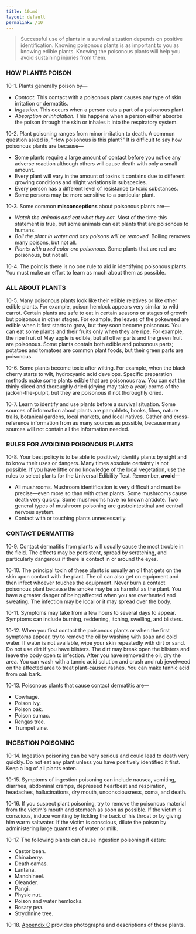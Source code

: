 ```yaml
---
title: 10.md
layout: default
permalink: /10
---
```

> Successful use of plants in a survival situation depends on positive identification. Knowing poisonous plants is as important to you as knowing edible plants. Knowing the poisonous plants will help you avoid sustaining injuries from them.

### HOW PLANTS POISON

10-1\. Plants generally poison by—
*  _Contact._ This contact with a poisonous plant causes any type of skin irritation or dermatitis.
*  _Ingestion._ This occurs when a person eats a part of a poisonous plant.
*  _Absorption or inhalation._ This happens when a person either absorbs the poison through the skin or inhales it into the respiratory system.

10-2\. Plant poisoning ranges from minor irritation to death. A common question asked is, "How poisonous is this plant?" It is difficult to say how poisonous plants are because—
*  Some plants require a large amount of contact before you notice any adverse reaction although others will cause death with only a small amount.
*  Every plant will vary in the amount of toxins it contains due to different growing conditions and slight variations in subspecies.
*  Every person has a different level of resistance to toxic substances.
*  Some persons may be more sensitive to a particular plant.

10-3\. Some common **misconceptions** about poisonous plants are—
*  _Watch the animals and eat what they eat._ Most of the time this statement is true, but some animals can eat plants that are poisonous to humans.
*  _Boil the plant in water and any poisons will be removed._ Boiling removes many poisons, but not all.
*  _Plants with a red color are poisonous._ Some plants that are red are poisonous, but not all.

10-4\. The point is there is no one rule to aid in identifying poisonous plants. You must make an effort to learn as much about them as possible.

### ALL ABOUT PLANTS

10-5\. Many poisonous plants look like their edible relatives or like other edible plants. For example, poison hemlock appears very similar to wild carrot. Certain plants are safe to eat in certain seasons or stages of growth but poisonous in other stages. For example, the leaves of the pokeweed are edible when it first starts to grow, but they soon become poisonous. You can eat some plants and their fruits only when they are ripe. For example, the ripe fruit of May apple is edible, but all other parts and the green fruit are poisonous. Some plants contain both edible and poisonous parts; potatoes and tomatoes are common plant foods, but their green parts are poisonous.

10-6\. Some plants become toxic after wilting. For example, when the black cherry starts to wilt, hydrocyanic acid develops. Specific preparation methods make some plants edible that are poisonous raw. You can eat the thinly sliced and thoroughly dried (drying may take a year) corms of the jack-in-the-pulpit, but they are poisonous if not thoroughly dried.

10-7\. Learn to identify and use plants before a survival situation. Some sources of information about plants are pamphlets, books, films, nature trails, botanical gardens, local markets, and local natives. Gather and cross-reference information from as many sources as possible, because many sources will not contain all the information needed.

### RULES FOR AVOIDING POISONOUS PLANTS

10-8\. Your best policy is to be able to positively identify plants by sight and to know their uses or dangers. Many times absolute certainty is not possible. If you have little or no knowledge of the local vegetation, use the rules to select plants for the Universal Edibility Test. Remember, **avoid**—
*  All mushrooms. Mushroom identification is very difficult and must be precise—even more so than with other plants. Some mushrooms cause death very quickly. Some mushrooms have no known antidote. Two general types of mushroom poisoning are gastrointestinal and central nervous system.
*  Contact with or touching plants unnecessarily.

### CONTACT DERMATITIS

10-9\. Contact dermatitis from plants will usually cause the most trouble in the field. The effects may be persistent, spread by scratching, and particularly dangerous if there is contact in or around the eyes.

10-10\. The principal toxin of these plants is usually an oil that gets on the skin upon contact with the plant. The oil can also get on equipment and then infect whoever touches the equipment. Never burn a contact poisonous plant because the smoke may be as harmful as the plant. You have a greater danger of being affected when you are overheated and sweating. The infection may be local or it may spread over the body.

10-11\. Symptoms may take from a few hours to several days to appear. Symptoms can include burning, reddening, itching, swelling, and blisters.

10-12\. When you first contact the poisonous plants or when the first symptoms appear, try to remove the oil by washing with soap and cold water. If water is not available, wipe your skin repeatedly with dirt or sand. Do not use dirt if you have blisters. The dirt may break open the blisters and leave the body open to infection. After you have removed the oil, dry the area. You can wash with a tannic acid solution and crush and rub jewelweed on the affected area to treat plant-caused rashes. You can make tannic acid from oak bark.

10-13\. Poisonous plants that cause contact dermatitis are—
*  Cowhage.
*  Poison ivy.
*  Poison oak.
*  Poison sumac.
*  Rengas tree.
*  Trumpet vine.

### INGESTION POISONING

10-14\. Ingestion poisoning can be very serious and could lead to death very quickly. Do not eat any plant unless you have positively identified it first. Keep a log of all plants eaten.

10-15\. Symptoms of ingestion poisoning can include nausea, vomiting, diarrhea, abdominal cramps, depressed heartbeat and respiration, headaches, hallucinations, dry mouth, unconsciousness, coma, and death.

10-16\. If you suspect plant poisoning, try to remove the poisonous material from the victim's mouth and stomach as soon as possible. If the victim is conscious, induce vomiting by tickling the back of his throat or by giving him warm saltwater. If the victim is conscious, dilute the poison by administering large quantities of water or milk.

10-17\. The following plants can cause ingestion poisoning if eaten:
*  Castor bean.
*  Chinaberry.
*  Death camas.
*  Lantana.
*  Manchineel.
*  Oleander.
*  Pangi.
*  Physic nut.
*  Poison and water hemlocks.
*  Rosary pea.
*  Strychnine tree.

10-18\. [Appendix C](c) provides photographs and descriptions of these plants.
